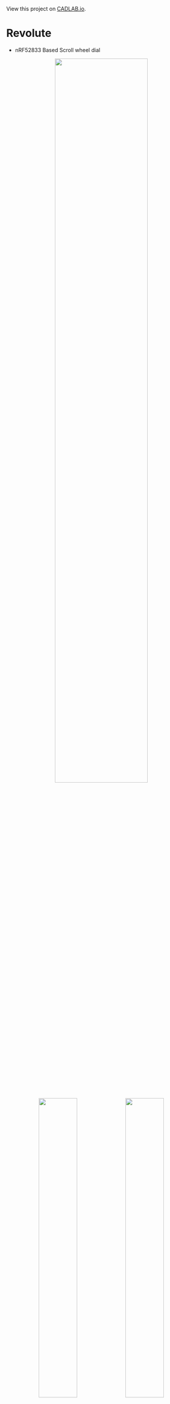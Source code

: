 View this project on [CADLAB.io](https://cadlab.io/project/28847). 

# Revolute
- nRF52833 Based Scroll wheel dial
<p align="center"><img src="./Misc/Pictures V3/poster/herofull.png" width="70%"> </p>

<p align="center">
    <img src="./Misc/Pictures/Revolute-On_Keyboard.png" width="45%">
    <img src="./Misc/Pictures V3/poster/design.png" width="45%">
</p>



## Introducing Revolute
 <a href="https://tongtonginc.com/revolute">Visit the product page website (Faster loading time, Interactive 3D Models, Demo Videos)</a>

### The Revolute is a scroll wheel/dial that aims to revolutionize the way we interact with complex software applications.

- Revolute currently simulate keyboard inputs, consumer controlls, mouse inputs.

- the actions and sensitivity of the wheel can be configured through the revolute configurator app that will be available for iOS, Macos and Windows devices that have bluetooth support.

- Configuratios done on revolute is persistently stored on device, which means that revolute can work on any device with Bluetooth and HID support.

- Revolute has a number of use cases and is not limited to: scrubbing through a timeline in a video editing app, changing the brush size in 3D/2D painting, smooth scrolling, volume controll, brightness control, media playback control, quickly pressing keys in short successions within games. if you get two you can bind each revolute axis to x and y of the cursor, making a etch a sketch

- Gamepad emulation is currently in development, which will allow you to use revolute within a wide range of mobile and console games.

## How the Revolute works

### Rotational inputs
<p align="center"><img src="./Misc/Pictures V3/poster/magneticenc.png" width="70%"> </p>
- Revolute has gone through a number of iterations and currently uses the AS5600 magnetic encoder. It recordes the angle of a diametric magnet embedded within the base of the revolute, which the SoC will process and send bluetooth reports to the host device.

### BLE connection
<p align="center"><img src="./Misc/Pictures V3/poster/connectivity.png" width="70%"> </p>

- Using BLE wireless connection we can have the Revolute connected to devices such as your computer, phone, or tablet using bluetooth. 
- By using the nRF52833 SoC and Zephyr RTOS, the Revolute is designed to maximize its power efficiency for bluetooth functionalities.

### Central button
- By pressing down on the Revolute, it powers on the device.
- After powering on the device, the button can also be configured to other actions based on your configurations
- Power it off by pressing and holding down on the button.

### Configuration
<p align="center"><img src="./Misc/Pictures V3/configurator/configurator.png" width="70%"> </p>


- As mentioned before, the Revolute's functionalities can be configured through the Revolute Configuration app that is currently in development
- Once you have made your changes to our configurations, they are then sent to the Revolute over bluetooth and stored locally on the SoC. allowing you to use the same configurations across different devices.

### Accessories 
- Revolute has a range of existing accessories that allow you to use it within different use cases

- Key attachment 
<p align="center"><img src="./Misc/Pictures V3/accessories/key.webp" width="70%"> </p>

- Adhesive/magnetic attachment
<p align="center"><img src="./Misc/Pictures V3/accessories/adhesive.webp" width="70%"> </p>

- Phone attachment 
<p align="center"><img src="./Misc/Pictures V3/accessories/phone.webp" width="70%"> </p>

- Revo-Pod charges the revolute and is a place to store your attachments.
<p align="center"><img src="./Misc/Pictures V3/accessories/pod.webp" width="70%"> </p>

- The attachment can be hot swapped with a common bearing interface.
<p align="center"><img src="./Misc/Pictures V3/poster/commonattach.png" width="70%"> </p>


### Charging and Battery Replacement
- For this device to be wireless, the Revolute is comprised of a 70Mah li-Ion rechargable coin cell battery (LIR2032H)
- The Revolute uses the BQ24075-RGT charger ic and BQ27441-G1 fuel gauge, both by Texas Instruments, for charging, monitoring, and managing the battery that powers the system.
- To charge the Revolute, simply take your Revopod and mount it in the pod and have the two pogopins aligned with the receptors on the wheel.
- To replace the battery, simply flip the Revolute over, press it down until you feel the central button being completely pressed down, and twist it clockwise and you should be able to have the entire Revolute disassembled. From there, simply place a new battery in and reverse the steps of how you disassembled it after your align the cap with the body chassis.

### *Gyro mouse
- With the LSM6DS3 gyroscope accelerometer incorporated in on the Revolute, you can configure it to control the movements of your cursor by moving the Revolute around.
- This feature is still in development and will be finalized shortly in our next firmware updates

## How this repo works
- PCB hardware files are in the folder /Hardware
- 3D printed part files are stored in the folder /3D Prints
- Latest firmware is hosted on the repo <a href="https://github.com/tongtongwang86/revolute-firmware-ci">"revolute-firmware-ci"</a>
- There is also a wired version of the revolute in this repo

## Get your own Revolute
- Revolute is still in development and will be ready soon

 - <a href="https://tongtonginc.com/revolute">For more information head to the product page</a>

- Feel free to DM us if you have any questions or requests




